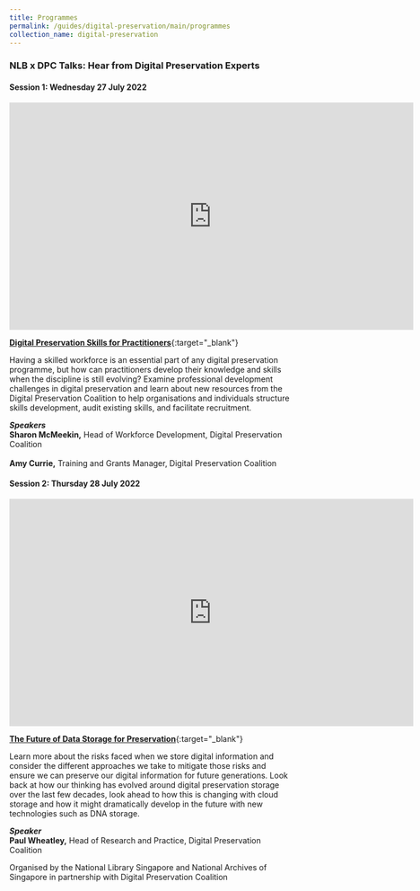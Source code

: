 ```yaml
---
title: Programmes
permalink: /guides/digital-preservation/main/programmes
collection_name: digital-preservation
---
```



### **NLB x DPC Talks:  Hear from Digital Preservation Experts** 



#### **Session 1:  Wednesday 27 July 2022**

<iframe width="720" height="405" src="https://www.youtube.com/embed/t3t6UBG50zw" title="YouTube video player" frameborder="0" allow="accelerometer; autoplay; clipboard-write; encrypted-media; gyroscope; picture-in-picture" allowfullscreen></iframe>

[**Digital Preservation Skills for Practitioners**](https://youtu.be/t3t6UBG50zw){:target="_blank"}

Having a skilled workforce is an essential part of any digital preservation programme, but how can practitioners develop their knowledge and skills when the discipline is still evolving? Examine professional development challenges in digital preservation and learn about new resources from the Digital Preservation Coalition to help organisations and individuals structure skills development, audit existing skills, and facilitate recruitment.

***Speakers***
<Br>**Sharon McMeekin,** Head of Workforce Development, Digital Preservation Coalition</Br>
<Br>**Amy Currie,** Training and Grants Manager, Digital Preservation Coalition</Br>



#### **Session 2:  Thursday 28 July 2022**

<iframe width="720" height="405" src="https://www.youtube.com/embed/PID6Ibuy5J0" title="YouTube video player" frameborder="0" allow="accelerometer; autoplay; clipboard-write; encrypted-media; gyroscope; picture-in-picture" allowfullscreen></iframe>

[**The Future of Data Storage for Preservation**](https://youtu.be/PID6Ibuy5J0){:target="_blank"}

Learn more about the risks faced when we store digital information and consider the different approaches we take to mitigate those risks and ensure we can preserve our digital information for future generations. Look back at how our thinking has evolved around digital preservation storage over the last few decades, look ahead to how this is changing with cloud storage and how it might dramatically develop in the future with new technologies such as DNA storage.

***Speaker***
<Br>**Paul Wheatley,** Head of Research and Practice, Digital Preservation Coalition</Br>



Organised by the National Library Singapore and National Archives of Singapore in partnership with Digital Preservation Coalition

 

